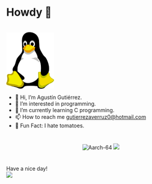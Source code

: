 # Howdy 🤠

<br>
<img align="center" height="150" src="https://github.com/Aarch-64/Aarch-64/blob/main/linux.png" />
<br>

- 👋 Hi, I’m Agustín Gutiérrez.
- 👀 I’m interested in programming.
- 🌱 I’m currently learning C programming.
- 📫 How to reach me gutierrezaverruz0@hotmail.com
- 🎉 Fun Fact: I hate tomatoes.
#
<p align="center"> <img src="https://github-readme-stats.vercel.app/api?username=Aarch-64&show_icons=true&theme=great-gatsby" alt="Aarch-64" />

<img width="0" src="https://visitor-badge.glitch.me/badge?page_id=Aarch-64.Aarch-64" />

#
Have a nice day!
<br>
<img src="https://github.com/AgustinGutierrez0/AgustinGutierrez0/blob/main/contributions.svg"/>
<br>
